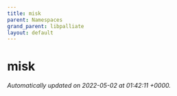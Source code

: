```yaml
---
title: misk
parent: Namespaces
grand_parent: libpalliate
layout: default
---
```


# misk









_Automatically updated on 2022-05-02 at 01:42:11 +0000._